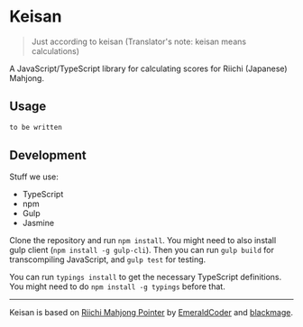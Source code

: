 # Keisan

> Just according to keisan (Translator's note: keisan means calculations)

A JavaScript/TypeScript library for calculating scores for Riichi (Japanese) Mahjong.

## Usage
```javascript
to be written
```

## Development
Stuff we use:
* TypeScript
* npm
* Gulp
* Jasmine

Clone the repository and run `npm install`.
You might need to also install gulp client (`npm install -g gulp-cli`).
Then you can run `gulp build` for transcompiling JavaScript, and `gulp test` for testing.

You can run `typings install` to get the necessary TypeScript definitions.
You might need to do `npm install -g typings` before that.

---

Keisan is based on [Riichi Mahjong Pointer](https://github.com/magicolic/riichi-pointer-js) by [EmeraldCoder](https://github.com/EmeraldCoder) and [blackmage](https://github.com/magicolic-blackmage).
